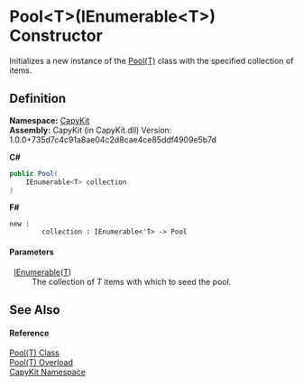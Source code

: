 # Pool&lt;T&gt;(IEnumerable&lt;T&gt;) Constructor


Initializes a new instance of the <a href="T_CapyKit_Pool_1">Pool(T)</a> class with the specified collection of items.



## Definition
**Namespace:** <a href="N_CapyKit">CapyKit</a>  
**Assembly:** CapyKit (in CapyKit.dll) Version: 1.0.0+735d7c4c91a8ae04c2d8cae4ce85ddf4909e5b7d

**C#**
``` C#
public Pool(
	IEnumerable<T> collection
)
```
**F#**
``` F#
new : 
        collection : IEnumerable<'T> -> Pool
```



#### Parameters
<dl><dt>  <a href="https://learn.microsoft.com/dotnet/api/system.collections.generic.ienumerable-1" target="_blank" rel="noopener noreferrer">IEnumerable</a>(<a href="T_CapyKit_Pool_1">T</a>)</dt><dd>The collection of <em>T</em> items with which to seed the pool.</dd></dl>

## See Also


#### Reference
<a href="T_CapyKit_Pool_1">Pool(T) Class</a>  
<a href="Overload_CapyKit_Pool_1__ctor">Pool(T) Overload</a>  
<a href="N_CapyKit">CapyKit Namespace</a>  
